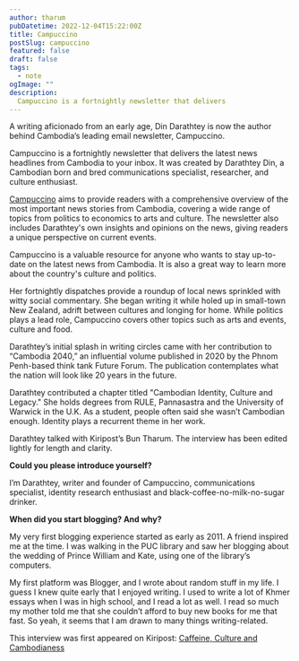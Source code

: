 ```yaml
---
author: tharum
pubDatetime: 2022-12-04T15:22:00Z
title: Campuccino
postSlug: campuccino
featured: false
draft: false
tags:
  - note
ogImage: ""
description:
  Campuccino is a fortnightly newsletter that delivers
---
```


A writing aficionado from an early age, Din Darathtey is now the author behind Cambodia’s leading email newsletter, Campuccino.

Campuccino is a fortnightly newsletter that delivers the latest news headlines from Cambodia to your inbox. It was created by Darathtey Din, a Cambodian born and bred communications specialist, researcher, and culture enthusiast.

[Campuccino](https://campuccino.substack.com/) aims to provide readers with a comprehensive overview of the most important news stories from Cambodia, covering a wide range of topics from politics to economics to arts and culture. The newsletter also includes Darathtey's own insights and opinions on the news, giving readers a unique perspective on current events.

Campuccino is a valuable resource for anyone who wants to stay up-to-date on the latest news from Cambodia. It is also a great way to learn more about the country's culture and politics.

Her fortnightly dispatches provide a roundup of local news sprinkled with witty social commentary. She began writing it while holed up in small-town New Zealand, adrift between cultures and longing for home. While politics plays a lead role, Campuccino covers other topics such as arts and events, culture and food.

Darathtey’s initial splash in writing circles came with her contribution to “Cambodia 2040,” an influential volume published in 2020 by the Phnom Penh-based think tank Future Forum. The publication contemplates what the nation will look like 20 years in the future.

Darathtey contributed a chapter titled "Cambodian Identity, Culture and Legacy." She holds degrees from RULE, Pannasastra and the University of Warwick in the U.K. As a student, people often said she wasn’t Cambodian enough. Identity plays a recurrent theme in her work.

Darathtey talked with Kiripost’s Bun Tharum. The interview has been edited lightly for length and clarity.

**Could you please introduce yourself?**

I’m Darathtey, writer and founder of Campuccino, communications specialist, identity research enthusiast and black-coffee-no-milk-no-sugar drinker.

**When did you start blogging? And why?**

My very first blogging experience started as early as 2011. A friend inspired me at the time. I was walking in the PUC library and saw her blogging about the wedding of Prince William and Kate, using one of the library’s computers.

My first platform was Blogger, and I wrote about random stuff in my life. I guess I knew quite early that I enjoyed writing. I used to write a lot of Khmer essays when I was in high school, and I read a lot as well. I read so much my mother told me that she couldn’t afford to buy new books for me that fast. So yeah, it seems that I am drawn to many things writing-related.

This interview was first appeared on Kiripost: [Caffeine, Culture and Cambodianess](https://kiripost.com/stories/din-darathtey-campuccino)
